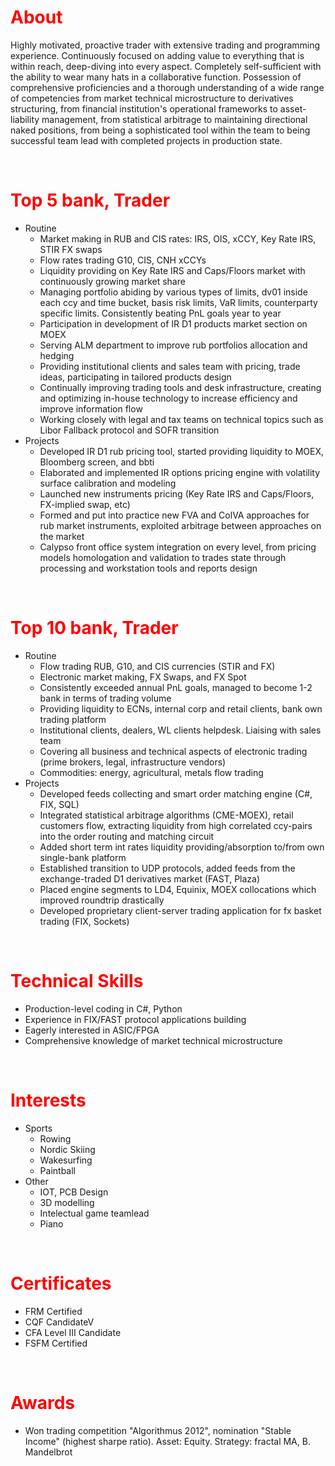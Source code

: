 # <span style="color:red">**About**</span>
Highly motivated, proactive trader with extensive trading and programming experience. Continuously focused on adding value to everything that is within reach, deep-diving into every aspect. Completely self-sufficient with the ability to wear many hats in a collaborative function. Possession of comprehensive proficiencies and a thorough understanding of a wide range of competencies from market technical microstructure to derivatives structuring, from financial institution's operational frameworks to asset-liability management, from statistical arbitrage to maintaining directional naked positions, from being a sophisticated tool within the team to being successful team lead with completed projects in production state.
<p>&nbsp;</p>

# <span style="color:red">**Top 5 bank, Trader**</span>
- Routine
  - Market making in RUB and CIS rates: IRS, OIS, xCCY, Key Rate IRS, STIR FX swaps
  - Flow rates trading G10, CIS, CNH xCCYs
  - Liquidity providing on Key Rate IRS and Caps/Floors market with continuously growing market share
  - Managing portfolio abiding by various types of limits, dv01 inside each ccy and time bucket, basis risk limits, VaR limits, counterparty specific limits. Consistently beating PnL goals year to year
  - Participation in development of IR D1 products market section on MOEX
  - Serving ALM department to improve rub portfolios allocation and hedging
  - Providing institutional clients and sales team with pricing, trade ideas, participating in tailored products design
  - Continually improving trading tools and desk infrastructure, creating and optimizing in-house technology to increase efficiency and improve information flow
  - Working closely with legal and tax teams on technical topics such as Libor Fallback protocol and SOFR transition
- Projects
  - Developed IR D1 rub pricing tool, started providing liquidity to MOEX, Bloomberg screen, and bbti
  - Elaborated and implemented IR options pricing engine with volatility surface calibration and modeling
  - Launched new instruments pricing (Key Rate IRS and Caps/Floors, FX-implied swap, etc)
  - Formed and put into practice new FVA and ColVA approaches for rub market instruments, exploited arbitrage between approaches on the market
  - Calypso front office system integration on every level, from pricing models  homologation and validation to trades state through processing and workstation tools and reports design
  <!--
  - KVA trades with montecarlo backtest
  
  -->
<p>&nbsp;</p>

# <span style="color:red">**Top 10 bank, Trader**</span>
- Routine
  - Flow trading RUB, G10, and CIS currencies (STIR and FX)
  - Electronic market making, FX Swaps, and FX Spot
  - Consistently exceeded annual PnL goals, managed to become 1-2 bank in terms of trading volume
  - Providing liquidity to ECNs, internal corp and retail clients, bank own trading platform
  - Institutional clients, dealers, WL clients helpdesk. Liaising with sales team
  - Covering all business and technical aspects of electronic trading (prime brokers, legal, infrastructure vendors)
  - Commodities: energy, agricultural, metals flow trading
- Projects
  - Developed feeds collecting and smart order matching engine (C#, FIX, SQL)
  - Integrated statistical arbitrage algorithms (CME-MOEX), retail customers flow, extracting liquidity from high correlated ccy-pairs into the order routing and matching circuit
  - Added short term int rates liquidity providing/absorption to/from own single-bank platform
  - Established transition to UDP protocols, added feeds from the exchange-traded D1 derivatives market (FAST, Plaza)
  - Placed engine segments to LD4, Equinix, MOEX collocations which improved roundtrip drastically
  - Developed proprietary client-server trading application for fx basket trading (FIX, Sockets)

<p>&nbsp;</p>

# <span style="color:red">**Technical Skills**</span>
- <!--Near--> Production-level coding in C#, Python 
- Experience in FIX/FAST protocol applications building<!--, VeriFIX -->
- Eagerly interested in ASIC/FPGA 
- Comprehensive knowledge of market technical microstructure
<!-- - In-depth understanding of research, back-testing, implementing statistical arbitrage or market making strategies.-->
<!-- - experience in maintaining collocation hardware and exchange communication things-->
<p>&nbsp;</p>

# <span style="color:red">**Interests**</span>
- Sports
  - Rowing
  - Nordic Skiing
  - Wakesurfing
  - Paintball
- Other
  - IOT, PCB Design
  - 3D modelling
  - Intelectual game teamlead
  - Piano
<p>&nbsp;</p>

# <span style="color:red">**Certificates**</span>
- FRM Certified
- CQF CandidateV
- CFA Level III Candidate
- FSFM Certified
<p>&nbsp;</p>

# <span style="color:red">**Awards**</span>
- Won trading competition "Algorithmus 2012", nomination "Stable Income" (highest sharpe ratio). Asset: Equity. Strategy: fractal MA, B. Mandelbrot
